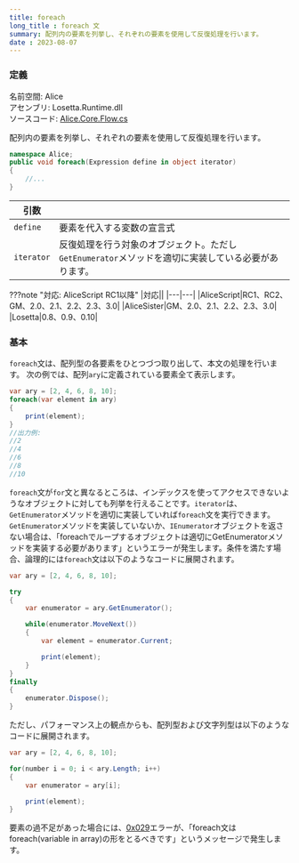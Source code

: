 ```yaml
---
title: foreach
long_title : foreach 文
summary: 配列内の要素を列挙し、それぞれの要素を使用して反復処理を行います。
date : 2023-08-07
---
```


### 定義
名前空間: Alice<br/>
アセンブリ: Losetta.Runtime.dll<br/>
ソースコード: [Alice.Core.Flow.cs](https://github.com/WSOFT-Project/Losetta/blob/master/Losetta.Runtime/Core/Alice.Core.Flow.cs)

配列内の要素を列挙し、それぞれの要素を使用して反復処理を行います。

```cs title="AliceScript"
namespace Alice;
public void foreach(Expression define in object iterator)
{
    //...
}
```

|引数| |
|-|-|
|`define`|要素を代入する変数の宣言式|
|`iterator`|反復処理を行う対象のオブジェクト。ただし`GetEnumerator`メソッドを適切に実装している必要があります。|

???note "対応: AliceScript RC1以降"
    |対応||
    |---|---|
    |AliceScript|RC1、RC2、GM、2.0、2.1、2.2、2.3、3.0|
    |AliceSister|GM、2.0、2.1、2.2、2.3、3.0|
    |Losetta|0.8、0.9、0.10|

### 基本
`foreach`文は、配列型の各要素をひとつづつ取り出して、本文の処理を行います。
次の例では、配列`ary`に定義されている要素全て表示します。

```cs title="AliceScript"
var ary = [2, 4, 6, 8, 10];
foreach(var element in ary)
{
    print(element);
}
//出力例:
//2
//4
//6
//8
//10
```

`foreach`文が`for`文と異なるところは、インデックスを使ってアクセスできないようなオブジェクトに対しても列挙を行えることです。`iterator`は、`GetEnumerator`メソッドを適切に実装していれば`foreach`文を実行できます。`GetEnumerator`メソッドを実装していないか、`IEnumerator`オブジェクトを返さない場合は、「foreachでループするオブジェクトは適切にGetEnumeratorメソッドを実装する必要があります」というエラーが発生します。条件を満たす場合、論理的には`foreach`文は以下のようなコードに展開されます。

```cs title="AliceScript"
var ary = [2, 4, 6, 8, 10];

try
{
    var enumerator = ary.GetEnumerator();

    while(enumerator.MoveNext())
    {
        var element = enumerator.Current;

        print(element);
    }
}
finally
{
    enumerator.Dispose();
}
```

ただし、パフォーマンス上の観点からも、配列型および文字列型は以下のようなコードに展開されます。

```cs title="AliceScript"
var ary = [2, 4, 6, 8, 10];

for(number i = 0; i < ary.Length; i++)
{
    var enumerator = ary[i];

    print(element);
}
```

要素の過不足があった場合には、[0x029](../../general/exceptions/index.md)エラーが、「foreach文はforeach(variable in array)の形をとるべきです」というメッセージで発生します。